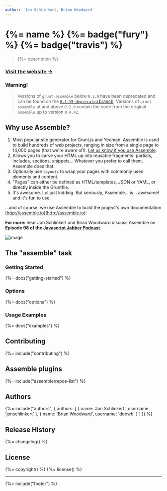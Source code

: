 ```yaml
---
author: 'Jon Schlinkert, Brian Woodward'
---
```

# {%= name %} {%= badge("fury") %} {%= badge("travis") %}

> {%= description %}

### [Visit the website →](http://assemble.io)

### Warning!

> Versions of `grunt-assemble` below `0.2.0` have been deprecated and can be found on the [`0.1.15-deprecated` branch](https://github.com/assemble/grunt-assemble/tree/0.1.15-deprecated).
Versions of `grunt-assemble` at and above `0.2.0` contain the code from the original `assemble` up to version `0.4.42`.

## Why use Assemble?

1. Most popular site generator for Grunt.js and Yeoman. Assemble is used to build hundreds of web projects, ranging in size from a single page to 14,000 pages (that we're aware of!). [Let us know if you use Assemble](https://github.com/assemble/assemble/issues/300).
1. Allows you to carve your HTML up into reusable fragments: partials, includes, sections, snippets... Whatever you prefer to call them, Assemble does that.
1. Optionally use `layouts` to wrap your pages with commonly used elements and content.
1. "Pages" can either be defined as HTML/templates, JSON or YAML, or directly inside the Gruntfile.
1. It's awesome. Lol just kidding. But seriously, Assemble... is... awesome! and it's fun to use.

...and of course, we use Assemble to build the project's own documentation [http://assemble.io](http://assemble.io):

**For more:** hear Jon Schlinkert and Brian Woodward discuss Assemble on **Episode 98 of the [Javascript Jabber Podcast](http://javascriptjabber.com/098-jsj-assemble-io-with-brian-woodward-and-jon-schlinkert/)**.


![image](https://f.cloud.github.com/assets/383994/1463257/f031bcfe-4525-11e3-9a03-89a17eee7518.png)

## The "assemble" task

### Getting Started
{%= docs("getting-started") %}

### Options
{%= docs("options") %}

### Usage Examples
{%= docs("examples") %}

## Contributing
{%= include("contributing") %}

## Assemble plugins
{%= include("assemble/repos-list") %}

## Authors
{%= include("authors", {
  authors: [
    {
      name: 'Jon Schlinkert',
      username: 'jonschlinkert'
    },
    {
      name: 'Brian Woodward',
      username: 'doowb'
    }
  ]
}) %}

## Release History
{%= changelog() %}

## License
{%= copyright() %}
{%= license() %}

***

{%= include("footer") %}
